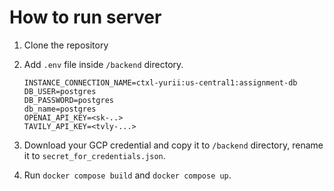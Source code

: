 # How to run server

1. Clone the repository
2. Add ```.env``` file inside ```/backend``` directory.

    ```
    INSTANCE_CONNECTION_NAME=ctxl-yurii:us-central1:assignment-db
    DB_USER=postgres
    DB_PASSWORD=postgres
    db_name=postgres
    OPENAI_API_KEY=<sk-..>
    TAVILY_API_KEY=<tvly-...>
    ```

3. Download your GCP credential and copy it to ```/backend``` directory, rename it to ```secret_for_credentials.json```.

4. Run ```docker compose build``` and ```docker compose up```.
